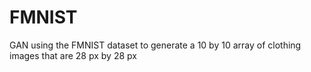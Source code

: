 # FMNIST
GAN using the FMNIST dataset to generate a 10 by 10 array of clothing images that are 28 px by 28 px

